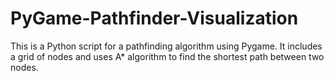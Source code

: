 # PyGame-Pathfinder-Visualization
This is a Python script for a pathfinding algorithm using Pygame. It includes a grid of nodes and uses A* algorithm to find the shortest path between two nodes.
